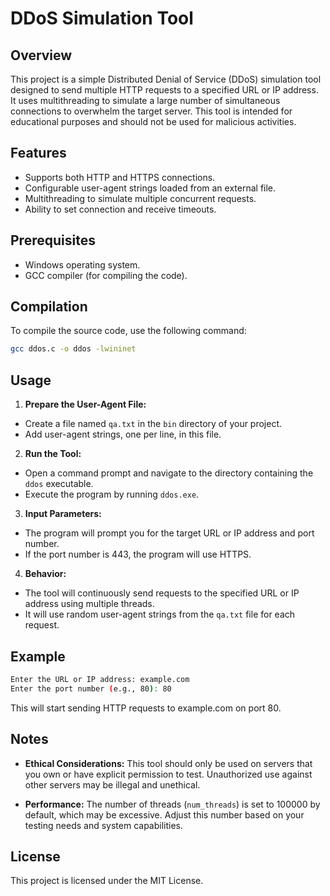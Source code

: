 # DDoS Simulation Tool 
 
## Overview 
This project is a simple Distributed Denial of Service (DDoS) simulation tool designed to send multiple HTTP requests to a specified URL or IP address. It uses multithreading to simulate a large number of simultaneous connections to overwhelm the target server. This tool is intended for educational purposes and should not be used for malicious activities. 
 
## Features 
- Supports both HTTP and HTTPS connections. 
- Configurable user-agent strings loaded from an external file. 
- Multithreading to simulate multiple concurrent requests. 
- Ability to set connection and receive timeouts. 
 
## Prerequisites 
- Windows operating system. 
- GCC compiler (for compiling the code). 
 
## Compilation 
To compile the source code, use the following command: 
 
```bash 
gcc ddos.c -o ddos -lwininet 
``` 
 
## Usage 
1. **Prepare the User-Agent File:** 
- Create a file named `qa.txt` in the `bin` directory of your project. 
- Add user-agent strings, one per line, in this file. 
2. **Run the Tool:** 
- Open a command prompt and navigate to the directory containing the `ddos` executable. 
- Execute the program by running `ddos.exe`. 
3. **Input Parameters:** 
- The program will prompt you for the target URL or IP address and port number. 
- If the port number is 443, the program will use HTTPS. 
4. **Behavior:** 
- The tool will continuously send requests to the specified URL or IP address using multiple threads. 
- It will use random user-agent strings from the `qa.txt` file for each request. 
 
## Example 
```bash 
Enter the URL or IP address: example.com 
Enter the port number (e.g., 80): 80 
``` 
This will start sending HTTP requests to example.com on port 80. 
 
## Notes 
- **Ethical Considerations:** This tool should only be used on servers that you own or have explicit permission to test. Unauthorized use against other servers may be illegal and unethical.

- **Performance:** The number of threads (`num_threads`) is set to 100000 by default, which may be excessive. Adjust this number based on your testing needs and system capabilities. 
 
## License 
This project is licensed under the MIT License.
